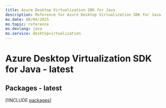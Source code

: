 ```yaml
---
title: Azure Desktop Virtualization SDK for Java
description: Reference for Azure Desktop Virtualization SDK for Java
ms.date: 08/04/2025
ms.topic: reference
ms.devlang: java
ms.service: desktopvirtualization
---
```

# Azure Desktop Virtualization SDK for Java - latest
## Packages - latest
[!INCLUDE [packages](desktop-virtualization-index.md)]